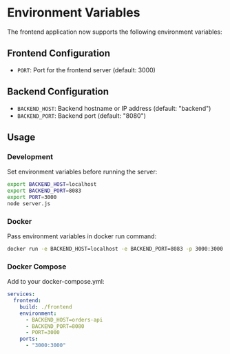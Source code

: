 # Environment Variables

The frontend application now supports the following environment variables:

## Frontend Configuration

- `PORT`: Port for the frontend server (default: 3000)

## Backend Configuration

- `BACKEND_HOST`: Backend hostname or IP address (default: "backend")
- `BACKEND_PORT`: Backend port (default: "8080")

## Usage

### Development

Set environment variables before running the server:

```bash
export BACKEND_HOST=localhost
export BACKEND_PORT=8083
export PORT=3000
node server.js
```

### Docker

Pass environment variables in docker run command:

```bash
docker run -e BACKEND_HOST=localhost -e BACKEND_PORT=8083 -p 3000:3000 frontend
```

### Docker Compose

Add to your docker-compose.yml:

```yaml
services:
  frontend:
    build: ./frontend
    environment:
      - BACKEND_HOST=orders-api
      - BACKEND_PORT=8080
      - PORT=3000
    ports:
      - "3000:3000"
```
